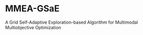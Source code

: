 # MMEA-GSaE
A Grid Self-Adaptive Exploration-based Algorithm for Multimodal Multiobjective Optimization
